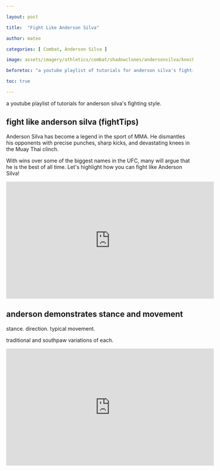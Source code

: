 ```yaml
---

layout: post

title:  "Fight Like Anderson Silva"

author: mateo

categories: [ Combat, Anderson Silva ]

image: assets/imagery/athletics/combat/shadowclones/andersonsilva/knockout.jpg

beforetoc: "a youtube playlist of tutorials for anderson silva's fighting style"

toc: true

---
```


a youtube playlist of tutorials for anderson silva's fighting style.
 
## fight like anderson silva (fightTips)

Anderson Silva has become a legend in the sport of MMA. He dismantles his opponents with precise punches, sharp kicks, and devastating knees in the Muay Thai clinch.

With wins over some of the biggest names in the UFC, many will argue that he is the best of all time. Let's highlight how you can fight like Anderson Silva!

<iframe width="560" height="315" src="https://www.youtube.com/embed/QwmLtwZQQqc?si=5OPjyBFHKaBx6TZp" title="YouTube video player" frameborder="0" allow="accelerometer; autoplay; clipboard-write; encrypted-media; gyroscope; picture-in-picture; web-share" referrerpolicy="strict-origin-when-cross-origin" allowfullscreen></iframe>

## anderson demonstrates stance and movement

stance. direction. typical movement.

traditional and southpaw variations of each.

<iframe width="560" height="315" src="https://www.youtube.com/embed/ayoGuLg1kXo?si=l79pjW2k8s-QLPRp" title="YouTube video player" frameborder="0" allow="accelerometer; autoplay; clipboard-write; encrypted-media; gyroscope; picture-in-picture; web-share" referrerpolicy="strict-origin-when-cross-origin" allowfullscreen></iframe>
